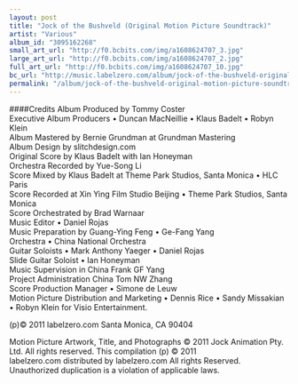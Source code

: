 ```yaml
---
layout: post
title: "Jock of the Bushveld (Original Motion Picture Soundtrack)"
artist: "Various"
album_id: "3095162268"
small_art_url: "http://f0.bcbits.com/img/a1608624707_3.jpg"
large_art_url: "http://f0.bcbits.com/img/a1608624707_2.jpg"
full_art_url: "http://f0.bcbits.com/img/a1608624707_10.jpg"
bc_url: "http://music.labelzero.com/album/jock-of-the-bushveld-original-motion-picture-soundtrack?pk=170"
permalink: "/album/jock-of-the-bushveld-original-motion-picture-soundtrack"
---
```

####Credits
Album Produced by Tommy Coster   
Executive Album Producers • Duncan MacNeillie • Klaus Badelt • Robyn Klein   
Album Mastered by Bernie Grundman at Grundman Mastering   
Album Design by slitchdesign.com   
Original Score by Klaus Badelt with Ian Honeyman   
Orchestra Recorded by Yue-Song Li   
Score Mixed by Klaus Badelt at Theme Park Studios, Santa Monica • HLC Paris   
Score Recorded at Xin Ying Film Studio Beijing • Theme Park Studios, Santa Monica   
Score Orchestrated by Brad Warnaar   
Music Editor • Daniel Rojas   
Music Preparation by Guang-Ying Feng • Ge-Fang Yang   
Orchestra • China National Orchestra   
Guitar Soloists • Mark Anthony Yaeger • Daniel Rojas   
Slide Guitar Soloist • Ian Honeyman   
Music Supervision in China Frank GF Yang   
Project Administration China Tom NW Zhang   
Score Production Manager • Simone de Leuw   
Motion Picture Distribution and Marketing • Dennis Rice • Sandy Missakian • Robyn Klein for Visio Entertainment.   
  
(p)© 2011 labelzero.com Santa Monica, CA 90404   
  
Motion Picture Artwork, Title, and Photographs © 2011 Jock Animation Pty. Ltd. All rights reserved. This compilation (p) © 2011   
labelzero.com distributed by labelzero.com All rights Reserved. Unauthorized duplication is a violation of applicable laws.

